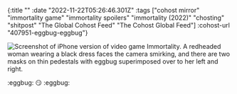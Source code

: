 {:title ""
 :date "2022-11-22T05:26:46.301Z"
 :tags ["cohost mirror" "immortality game" "immortality spoilers" "immortality (2022)" "chosting" "shitpost" "The Global Cohost Feed" "The Cohost Global Feed"]
 :cohost-url "407951-eggbug-eggbug"}

![Screenshot of iPhone version of video game Immortality. A redheaded woman wearing a black dress faces the camera smirking, and there are two masks on thin pedestals with eggbug superimposed over to her left and right.](/img/cohost-mirror/407951-eggbug-eggbug/EF06D23E-76F4-4998-B6CA-F62BD3659807.png)

:eggbug: 😏 :eggbug:

